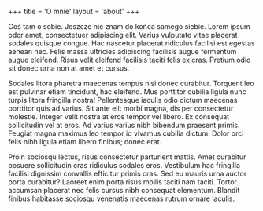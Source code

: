 +++
title = 'O mnie'
layout = 'about'
+++

Coś tam o sobie. Jeszcze nie znam do końca samego siebie. Lorem ipsum odor amet, consectetuer adipiscing elit. Varius vulputate vitae placerat sodales quisque congue. Hac nascetur placerat ridiculus facilisi est egestas aenean nec. Felis massa ultricies adipiscing facilisis augue fermentum augue eleifend. Risus velit eleifend facilisis taciti felis ex cras. Pretium odio sit donec urna non at amet et cursus.

Sodales litora pharetra maecenas tempus nisi donec curabitur. Torquent leo est pulvinar etiam tincidunt, hac eleifend. Mus porttitor cubilia ligula nunc turpis litora fringilla nostra! Pellentesque iaculis odio dictum maecenas porttitor quis ad varius. Sit ante elit morbi magna, dis per consectetur molestie. Integer velit nostra at eros tempor vel libero. Ex consequat sollicitudin vel at eros. Ad varius varius nibh bibendum praesent primis. Feugiat magna maximus leo tempor id vivamus cubilia dictum. Dolor orci felis nibh ligula etiam libero finibus; donec erat.

Proin sociosqu lectus, risus consectetur parturient mattis. Amet curabitur posuere sollicitudin cras ridiculus sodales eros. Vestibulum hac fringilla facilisi dignissim convallis efficitur primis cras. Sed eu mauris urna auctor porta curabitur? Laoreet enim porta risus mollis taciti nam taciti. Tortor accumsan placerat nec felis cursus nibh consequat elementum. Blandit finibus habitasse sociosqu venenatis maecenas rutrum ornare iaculis.
